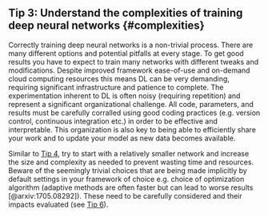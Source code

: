 ## Tip 3: Understand the complexities of training deep neural networks {#complexities}

Correctly training deep neural networks is a non-trivial process.
There are many different options and potential pitfalls at every stage.
To get good results you have to expect to train many networks with
different tweaks and modifications.
Despite improved framework ease-of-use and on-demand cloud computing resources
this means DL can be very demanding, requiring significant
infrastructure and patience to complete.
The experimentation inherent to DL is often noisy (requiring repetition) and
represent a significant organizational challenge.
All code, parameters, and results must be carefully corralled using good
coding practices (e.g. version control, continuous integration etc.) in order to 
be effective and interpretable.
This organization is also key to being able to efficiently share your work
and to update your model as new data becomes available. 


Similar to [Tip 4](#baselines), try to start with a relatively smaller network
and increase the size and complexity as needed to prevent wasting time and 
resources. 
Beware of the seemingly trivial choices that are being made implicitly by 
default settings in your framework of choice e.g. choice of optimization algorithm
(adaptive methods are often faster but can lead to worse results [@arxiv:1705.08292]).
These need to be carefully considered and their impacts evaluated (see [Tip 6](#hyperparameters)).
